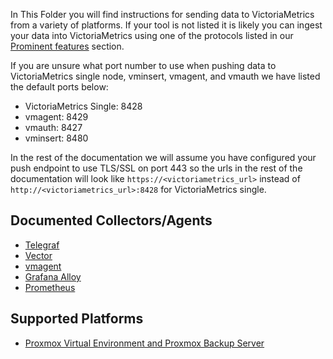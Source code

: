 In This Folder you will find instructions for sending data to VictoriaMetrics from a variety of platforms.
If your tool is not listed it is likely you can ingest your data into VictoriaMetrics using one of the protocols listed
in our [Prominent features](https://docs.victoriametrics.com/victoriametrics/single-server-victoriametrics/#prominent-features) section.

If you are unsure what port number to use when pushing data to VictoriaMetrics single node, vminsert, vmagent, and vmauth we have listed the default ports below:
- VictoriaMetrics Single: 8428
- vmagent: 8429
- vmauth: 8427
- vminsert: 8480

In the rest of the documentation we will assume you have configured your push endpoint to use TLS/SSL on port 443 
so the urls in the rest of the documentation will look like `https://<victoriametrics_url>` instead of `http://<victoriametrics_url>:8428` for VictoriaMetrics single.

## Documented Collectors/Agents

- [Telegraf](https://docs.victoriametrics.com/victoriametrics/data-ingestion/telegraf/)
- [Vector](https://docs.victoriametrics.com/victoriametrics/data-ingestion/vector/)
- [vmagent](https://docs.victoriametrics.com/victoriametrics/data-ingestion/vmagent/)
- [Grafana Alloy](https://docs.victoriametrics.com/victoriametrics/data-ingestion/alloy/)
- [Prometheus](https://docs.victoriametrics.com/victoriametrics/integrations/prometheus)


## Supported Platforms

- [Proxmox Virtual Environment and Proxmox Backup Server](https://docs.victoriametrics.com/victoriametrics/data-ingestion/proxmox/)
